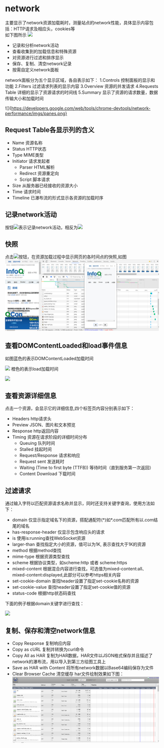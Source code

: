 # network
主要显示了network资源加载耗时，测量站点的network性能，具体显示内容包括：HTTP请求及相应头，cookies等</br>
如下图所示
![](https://developers.google.com/web/tools/chrome-devtools/network-performance/imgs/network-panel.png)

+ 记录和分析network活动
+ 查看收集到的加载信息和特殊资源
+ 对资源进行过滤和排序显示
+ 保存、复制、清空network记录
+ 按需自定义network面板

network面板分为五个显示区域，各自表示如下：
1.Controls 控制面板的显示和功能
2.Filters  过滤请求列表的显示内容
3.Overview 资源的并发请求
4.Requests Table 详细的显示了资源请求的时间线
5.Summary 显示了资源的请求数量，数据传输大小和加载时间

![]{https://developers.google.com/web/tools/chrome-devtools/network-performance/imgs/panes.png}

## Request Table各显示列的含义
+ Name 资源名称
+ Status HTTP状态
+ Type MIME类型
+ Initiator 请求发起者
  * Parser HTML解析
  * Redirect 资源重定向
  * Script 脚本请求
+ Size 从服务器已经接收的资源大小
+ Time 请求时间
+ Timeline 已瀑布流的形式显示各资源的加载时序

## 记录network活动
按钮![](https://developers.google.com/web/tools/chrome-devtools/network-performance/imgs/record-on.png)表示记录network活动，相反为![](https://developers.google.com/web/tools/chrome-devtools/network-performance/imgs/record-off.png)

## 快照
点击![](https://developers.google.com/web/tools/chrome-devtools/network-performance/imgs/filmstrip-enabled.png)按钮，在资源加载过程中显示网页的各时间点的快照,如图
![](imgs/record_screenshot.png)

## 查看DOMContentLoaded和load事件信息
如图蓝色的表示DOMContentLoaded加载时间

![](https://developers.google.com/web/tools/chrome-devtools/network-performance/imgs/domcontentloaded.png)
橙色的表示load加载时间

![](https://developers.google.com/web/tools/chrome-devtools/network-performance/imgs/load.png)

## 查看资源详细信息
点击一个资源，会显示它的详细信息,四个标签页内容分别表示如下：
+ Headers http请求头
+ Preview JSON、图片和文本预览
+ Response http返回内容
+ Timing 资源在请求阶段的详细时间分布
  * Queuing 队列时间
  * Stalled 挂起时间
  * Request/Response 请求和响应
  * Request sent 发送耗时
  * Waiting (Time to first byte (TTFB)) 等待时间（直到服务第一次返回）
  * Content Download 下载时间

## 过滤请求
通过输入字符以匹配资源请求名称并显示，同时还支持关键字查询，使用方法如下：
+ domain 仅显示指定域名下的资源，搭配通配符(\*)如\*.com匹配所有以.com结尾的域名
+ has-response-header 仅显示包含响应头的请求
+ is 使用is:running查找WebSocket资源
+ larger-than 查找指定大小的资源，值可以为1K, 表示查找大于1K的资源
+ method 根据method查找
+ mime-type 根据资源类型查找
+ scheme 根据协议类型，如scheme:http 或者 scheme:https
+ mixed-content 根据混合内容进行查找，可选值为mixed-content:all、mixed-content:displayed,此部分可以参考https相关内容
+ set-cookie-domain 查找header设置了指定set-cookie名称的资源
+ set-cookie-value 查找header设置了指定set-cookie值的资源
+ status-code 根据http状态码查找

下面的例子根据domain关键字进行查找：

![](https://developers.google.com/web/tools/chrome-devtools/network-performance/imgs/filter-autocomplete.png)

## 复制、保存和清空network信息
+ Copy Response 复制响应内容
+ Copy as cURL 复制并转换为curl命令
+ Copy All as HAR 复制为HAR数据，HAR文件以JSON格式保存并且描述了network的瀑布流，用以导入到第三方绘图工具上
+ Save as HAR with Content 将所有network数据以Base64编码保存为文件
+ Clear Browser Cache 清空缓存
har文件绘制效果如下图：
![](imgs/har.png)
